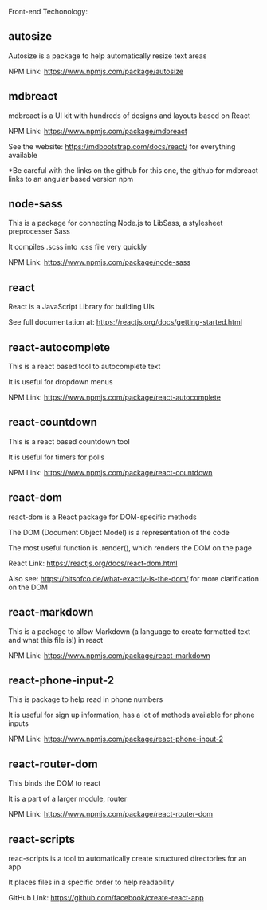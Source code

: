 Front-end Techonology:


## autosize
Autosize is a package to help automatically resize text areas

NPM Link: https://www.npmjs.com/package/autosize


## mdbreact 
mdbreact is a UI kit with hundreds of designs and layouts based on React

NPM Link: https://www.npmjs.com/package/mdbreact

See the website: https://mdbootstrap.com/docs/react/ for everything available

*Be careful with the links on the github for this one, 
the github for mdbreact links to an angular based version npm


## node-sass
This is a package for connecting Node.js to LibSass, a stylesheet preprocesser Sass 

It compiles .scss into .css file very quickly

NPM Link: https://www.npmjs.com/package/node-sass


## react
React is a JavaScript Library for building UIs

See full documentation at: https://reactjs.org/docs/getting-started.html


## react-autocomplete
This is a react based tool to autocomplete text

It is  useful for dropdown menus

NPM Link: https://www.npmjs.com/package/react-autocomplete


## react-countdown
This is a react based countdown tool

It is useful for timers for polls

NPM Link: https://www.npmjs.com/package/react-countdown


## react-dom
react-dom is a React package for DOM-specific methods

The DOM (Document Object Model) is a representation of the code 

The most useful function is .render(), which renders the DOM on the page

React Link: https://reactjs.org/docs/react-dom.html

Also see: https://bitsofco.de/what-exactly-is-the-dom/ for more clarification on the DOM


## react-markdown
This is a package to allow Markdown (a language to create formatted text and what this file is!) in react

NPM Link: https://www.npmjs.com/package/react-markdown


## react-phone-input-2
This is package to help read in phone numbers 

It is useful for sign up information, has a lot of methods available for phone inputs

NPM Link: https://www.npmjs.com/package/react-phone-input-2


## react-router-dom
This binds the DOM to react

It is a part of a larger module, router

NPM Link: https://www.npmjs.com/package/react-router-dom


## react-scripts
reac-scripts is a tool to automatically create structured directories for an app

It places files in a specific order to help readability

GitHub Link: https://github.com/facebook/create-react-app

